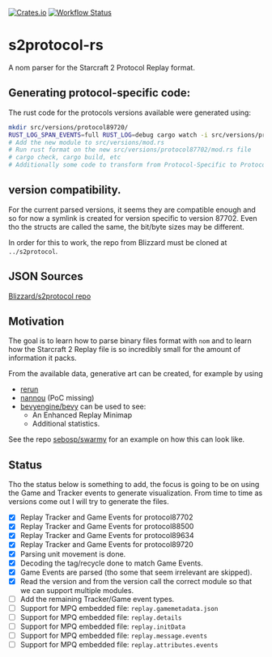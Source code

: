 [![Crates.io](https://img.shields.io/crates/v/s2protocol.svg)](https://crates.io/crates/s2protocol)
[![Workflow Status](https://github.com/sebosp/s2protocol-rs/workflows/Rust/badge.svg)](https://github.com/sebosp/s2protocol-rs/actions?query=workflow%3A%22Rust%22)

# s2protocol-rs

A nom parser for the Starcraft 2 Protocol Replay format.

## Generating protocol-specific code:

The rust code for the protocols versions available were generated using:

```bash
mkdir src/versions/protocol89720/
RUST_LOG_SPAN_EVENTS=full RUST_LOG=debug cargo watch -i src/versions/protocol89720/mod.rs -x 'run -- --source ../s2protocol/json/protocol89720.json generate --output src/versions/protocol89720/mod.rs'
# Add the new module to src/versions/mod.rs
# Run rust format on the new src/versions/protocol87702/mod.rs file
# cargo check, cargo build, etc
# Additionally some code to transform from Protocol-Specific to Protocol-Agnostic was added, TODO: Add to generator.rs
```

## version compatibility.
For the current parsed versions, it seems they are compatible enough and so for now a symlink is created for version specific to version 87702.
Even tho the structs are called the same, the bit/byte sizes may be different.

In order for this to work, the repo from Blizzard must be cloned at `../s2protocol`.

## JSON Sources
[Blizzard/s2protocol repo](https://github.com/Blizzard/s2protocol)

## Motivation
The goal is to learn how to parse binary files format with `nom` and to learn
how the Starcraft 2 Replay file is so incredibly small for the amount of
information it packs.

From the available data, generative art can be created, for example
by using 
- [rerun](https://github.com/rerun-io/rerun)
- [nannou](https://github.com/nannou-org/nannou) (PoC missing)
- [bevyengine/bevy](https://github.com/bevyengine/bevy) can be used to see:
  - An Enhanced Replay Minimap
  - Additional statistics.

See the repo [sebosp/swarmy](https://github.com/sebosp/swarmy)
for an example on how this can look like.

## Status

Tho the status below is something to add, the focus is going to be on using the Game and Tracker events to generate visualization.
From time to time as versions come out I will try to generate the files.

- [x] Replay Tracker and Game Events for protocol87702
- [x] Replay Tracker and Game Events for protocol88500
- [x] Replay Tracker and Game Events for protocol89634
- [x] Replay Tracker and Game Events for protocol89720
- [x] Parsing unit movement is done.
- [x] Decoding the tag/recycle done to match Game Events.
- [x] Game Events are parsed (tho some that seem irrelevant are skipped).
- [x] Read the version and from the version call the correct module so that we can support multiple modules.
- [ ] Add the remaining Tracker/Game event types.
- [ ] Support for MPQ embedded file: `replay.gamemetadata.json`
- [ ] Support for MPQ embedded file: `replay.details`
- [ ] Support for MPQ embedded file: `replay.initData`
- [ ] Support for MPQ embedded file: `replay.message.events`
- [ ] Support for MPQ embedded file: `replay.attributes.events`
